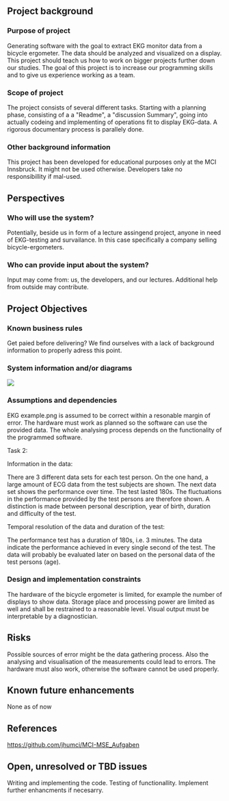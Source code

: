 ## Project background

### Purpose of project

Generating software with the goal to extract EKG monitor data from a bicycle ergometer. The data should be analyzed and visualized on a display. This project should teach us how to work on bigger projects further down our studies. The goal of this project is to increase our programming skills and to give us experience working as a team.
### Scope of project

The project consists of several different tasks. Starting with a planning phase, consisting of a a "Readme", a "discussion Summary", going into actually codeing and implementing of operations fit to display EKG-data. A rigorous documentary process is parallely done.
### Other background information

This project has been developed for educational purposes only at the MCI Innsbruck. It might not be used otherwise. Developers take no responsibillity if mal-used.

## Perspectives
### Who will use the system?

Potentially, beside us in form of a lecture assingend project, anyone in need of EKG-testing and survailance. In this case specifically a company selling bicycle-ergometers.

### Who can provide input about the system?

Input may come from: us, the developers, and our lectures. Additional help from outside may contribute.


## Project Objectives
### Known business rules

Get paied before delivering? We find ourselves with a lack of background information to properly adress this point.

### System information and/or diagrams

![](ekg_example.png)

### Assumptions and dependencies

EKG example.png is assumed to be correct within a resonable margin of error. The hardware must work as planned so the software can use the provided data. The whole analysing process depends on the functionality of the programmed software.

Task 2:

Information in the data:

There are 3 different data sets for each test person. On the one hand, a large amount of ECG data from the test subjects are shown.
The next data set shows the performance over time. The test lasted 180s. The fluctuations in the performance provided by the test persons are therefore shown.
A distinction is made between personal description, year of birth, duration and difficulty of the test.

Temporal resolution of the data and duration of the test:

The performance test has a duration of 180s, i.e. 3 minutes.
The data indicate the performance achieved in every single second of the test.
The data will probably be evaluated later on based on the personal data of the test persons (age).

### Design and implementation constraints

The hardware of the bicycle ergometer is limited, for example the number of displays to show data.
Storage place and processing power are limited as well and shall be restrained to a reasonable level. Visual output must be interpretable by a diagnostician.

## Risks

Possible sources of error might be the data gathering process. Also the analysing and visualisation of the measurements could lead to errors. The hardware must also work, otherwise the software cannot be used properly. 

## Known future enhancements

None as of now

## References

https://github.com/jhumci/MCI-MSE_Aufgaben

## Open, unresolved or TBD issues

Writing and implementing the code.
Testing of functionallity.
Implement further enhancments if necesarry.
